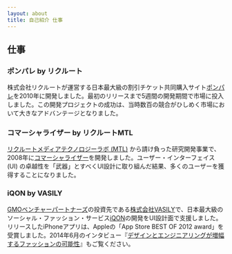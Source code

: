 ```yaml
---
layout: about
title: 自己紹介 仕事
---
```


## 仕事

### ポンパレ by リクルート

株式会社リクルートが運営する日本最大級の割引チケット共同購入サイト[ポンパレ](http://ponpare.jp)を2010年に開発しました。最初のリリースまで5週間の開発期間で市場に投入しました。この開発プロジェクトの成功は、当時数百の競合がひしめく市場において大きなアドバンテージとなりました。

### コマーシャライザー by リクルートMTL

[リクルートメディアテクノロジーラボ (MTL)](http://mtl.recruit.co.jp/) から請け負った研究開発事業で、2008年に[コマーシャライザー](http://mtl.recruit.co.jp/works/2008/cmizer.html)を開発しました。ユーザー・インターフェイス (UI) の卓越性を「武器」とすべくUI設計に取り組んだ結果、多くのユーザーを獲得することになりました。

### iQON by VASILY

[GMOベンチャーパートナーズ](http://www.gmo-vp.com)の投資先である[株式会社VASILY](http://vasily.jp)で、日本最大級のソーシャル・ファッション・サービス[iQON](http://www.iqon.jp)の開発をUI設計面で支援しました。リリースしたiPhoneアプリは、Appleの「App Store BEST OF 2012 award」を受賞しました。2014年6月のインタビュー『[デザインとエンジニアリングが増幅するファッションの可能性](http://gmo-vp.com/interview/2014/08/2.html)』もご覧ください。
